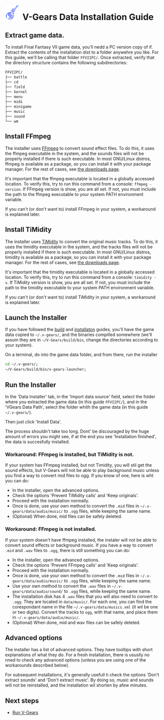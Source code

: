 # <img src="../v-gears.png" alt="V-Gears" width="50"/> V-Gears Data Installation Guide

## Extract game data.

To install Final Fantasy VII game data, you'll nedd a PC version copy of if. Extract the contents of the installation dist to a folder anywehre you like. For this guide, we'll be calling that folder `FFVIIPC/`. Once extracted, verify that the directory structure contains the following subdirectories:
```
FFVIIPC/
├── battle
├── cd
├── field
├── kernel
├── menu
├── midi
├── minigame
├── music
├── sound
└── wm
```

## Install FFmpeg

The installer uses [FFmpeg](https://ffmpeg.org "FFmpeg") to convert sound effect files. To do this, it uses the ffmpeg executable in the system, and the sounds files will not be properly installed if there is such executable. In most GNU/Linux distros, ffmpeg is available as a package, so you can install it with your package manager. For the rest of cases, see [the downloads page](https://ffmpeg.org/download.html "FFmpeg download page").

It's important that the ffmpeg executable is located in a globally accessed location. To verify this, try to run this command from a console: `ffmpeg -version`. If FFmpeg version is show, you are all set. If not, you must include the path to the ffmpeg executable to your system PATH environment variable.

If you can't (or don't want to) install FFmpeg in your system, a workaround is explained later.

## Install TiMidity

The installer uses [TiMidity](http://timidity.sourceforge.net/ "TiMidity") to convert the original music tracks. To do this, it uses the timidity executable in the system, and the tracks files will not be properly installed if there is such executable. In most GNU/Linux distros, timidity is available as a package, so you can install it with your package manager. For the rest of cases, see [the downloads page](https://timidity.sourceforge.net/#download "TiMidity download page").

It's important that the timidity executable is located in a globally accessed location. To verify this, try to run this command from a console: `timidity -v`. If TiMidity version is show, you are all set. If not, you must include the path to the timidity executable to your system PATH environment variable.

If you can't (or don't want to) install TiMidity in your system, a workaround is explained later.

## Launch the Installer

If you have followed the [build](BUILD.md "Building guide") and [installaton](INSTALL.md "Installation guide") guides, you'll have the game data copied to `~/.v-gears/`, and the binaries compilled somewhere (we'll assum they are in `~/V-Gears/build/bin`, change the directories according to your system).


On a terminal, do into the game data folder, and from there, run the installer

```Bash
cd ~/.v-gears/;
~/V-Gears/build/bin/v-gears-launcher;

```

## Run the Installer

In the 'Data Installer' tab, in the 'Import data source' field, select the folder where you extracted the game data (in this guide `FFVIIPC/`), and in the 'VGears Data Path', select the folder whith the game data (in this guide `~/.v-gears/`).

Then just click 'Install Data'.

The process shouldn't take too long. Dont' be discouraged by the huge amount of errors you might see, if at the end you see 'Installation finished', the data is succesfully installed.

### Workaround: FFmpeg is installed, but TiMidity is not.

If your system has FFmpeg installed, but not Timidity, you will stil get the sound effects, but V-Gears will not be able to play background music unless you find a way to convert mid files to ogg. If you know of one, here is wht you can do:

- In the installer, open the advanced options.
- Check the options 'Prevent TiMidity calls' and 'Keep originals'.
- Proceed with the installation normally.
- Once is done, use your own method to convert the `.mid` files in `~/.v-gears/data/audio/music/` to `.ogg` files, while keeping the same name.
- (Optional) When done, mid files can be safely deleted.

### Workaround: FFmpeg is not installed.

If your system doesn't have ffmpeg installed, the instaler will not be able to convert sound effects or background music. If you have a way to convert `.mid` and `.wav` files to `.ogg`, there is still something you can do:

- In the installer, open the advanced options.
- Check the options 'Prevent FFmpeg calls' and 'Keep originals'.
- Proceed with the installation normally.
- Once is done, use your own method to convert the `.mid` files in `~/.v-gears/data/audio/music/` to `.ogg` files, while keeping the same name.
- Use your own method to convert the `.wav` files in `~/.v-gears/data/audio/sound/` to `.ogg` files, while keeping the same name.
- The installation disk has 4 `.wav` files that you will also need to convert to `.ogg`. They are located in `data/music/`. For each one, you can find the corespondant name in the file `~/.v-gears/data/musics.xml` (it wil be one or two digits). Convert the tracks to `ogg`, with that name, and place them in `~/.v-gears/data/audio/music/`.
- (Optional) When done, mid and wav files can be safely deleted.

## Advanced options

The installer has a list of advanced options. They have tooltips with short explanations of what they do. For a fresh installation, there is ususlly no nned to check any advanced options (unless you are using one of the workarounds described below).

For subsequent installations, it's generally usefull ti check the options 'Don't extract sounds' and 'Don't extract music'. By doing so, music and sounds will not be reinstalled, and the installation wil shorten by afew minutes.


## Next steps

- [Run V-Gears](RUN.md "Run V-Gears")